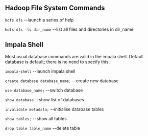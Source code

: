 ## Hadoop File System Commands

`hdfs dfs`  --launch a series of help

`hdfs dfs -ls dir_name` --list all files and directories in dir_name


## Impala Shell
Most usual database commands are valid in the impala shell. 
Default database is default; there is no need to specify this.

`impala-shell`  --launch impala shell

`create database database_name;` --create new database

`use database_name;` --switch database

`show database` --show list of databases

`invalidate metadata;`  --initialise database tables

`show tables;`  --show all tables

`drop table table_name` --delete table
